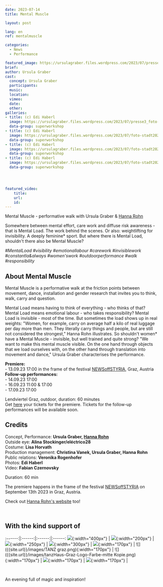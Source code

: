```yaml
---
date: 2023-07-14
title: Mental Muscle

layout: post

lang: en
ref: mentalmuscle

categories:
  - News
  - Performance

featured_image: https://ursulagraber.files.wordpress.com/2023/07/presse2_foto-stadt20230406_0101.jpg?w=2000&fit=crop
brief:
author: Ursula Graber
cast:
  concept: Ursula Graber
  participants:
  music:
  location:
  vimeo:
  date:
  other:
galleries:
- title: (c) Edi Haberl
  image: https://ursulagraber.files.wordpress.com/2023/07/presse3_foto-stadt20230406_0120.jpg?w=2000&fit=crop
  data-group: superworkshop
- title: (c) Edi Haberl
  image: https://ursulagraber.files.wordpress.com/2023/07/foto-stadt20230406_0255.jpg?w=2000&fit=crop
  data-group: superworkshop
- title: (c) Edi Haberl
  image: https://ursulagraber.files.wordpress.com/2023/07/foto-stadt20230406_0169_2023_mentalmuscle_cedihaberl_poster.jpg?w=2000&fit=crop
  data-group: superworkshop
- title: (c) Edi Haberl
  image: https://ursulagraber.files.wordpress.com/2023/07/foto-stadt20230406_0142_postcard.jpg?w=2000&fit=crop
  data-group: superworkshop




featured_video:
    title:
    url:
    id:
---
```

Mental Muscle - performative walk with Ursula Graber & [Hanna Rohn](http://www.hannarohn.com/)

Somewhere between mental effort, care work and diffuse risk awareness - that is Mental Load. The work behind the scenes. Or also: weightlifting for invisibility. A deeply feminine* sport. But where there is Mental Load, shouldn't there also be Mental Muscle?

*#MentalLoad #visibility #emotionallabour #carework #invisiblework #constantla&always #women'swork #outdoorperformance #walk #responsibility*



<!--plop-->

## About Mental Muscle


Mental Muscle is a performative walk at the friction points between movement, dance, installation and gender research that invites you to think, walk, carry and question.


Mental Load means having to think of everything - who thinks of that? Mental Load means emotional labour - who takes responsibility? Mental Load is invisible - most of the time. But sometimes the load shows up in real weights: "Women, for example, carry on average half a kilo of real luggage per day more than men. They literally carry things and people, but are still not considered the strongest," Hanna Rohn illustrates. So shouldn't women* have a Mental Muscle - invisible, but well trained and quite strong? "We want to make this mental muscle visible. On the one hand through objects that we load ourselves with, on the other hand through translation into movement and dance," Ursula Graber characterises the performance.

<b>Premiere:</b>   
	- 13.09.23 17:00 in the frame of the festival [NEWSoffSTYRIA](https://www.theaterland.at/2023/newsoffstyria-2.23/index.html), Graz, Austria   
  <b>Follow-up performances:</b>   
	- 14.09.23 17:00   
	- 16.09.23 11:00 & 17:00   
	- 17.09.23 17:00   

  Lendviertel Graz, outdoor, duration: 60 minutes   
  Get [here](https://www.theaterland.at/2023/reservierung/index.html?idmain=176&idtype=1346) your tickets for the premiere. Tickets for the follow-up performances will be available soon.



<!--plop-->


## Credits

Concept, Performance: <b>Ursula Graber, [Hanna Rohn](http://www.hannarohn.com/)</b> <br>
Outside eye: <b>Alina Stockinger/eléctrico28</b> <br>
Costume:	<b>Lisa Horvath</b> <br>
Production management: <b>Christina Vanek, Ursula Graber, Hanna Rohn</b> <br>
Public relations: <b>Veronika Rogenhofer</b> <br>
Photos: <b>Edi Haberl</b> <br>
Video: <b>Fabian Czernovsky</b> <br>

Duration: 60 min

The premiere happens in the frame of the festival [NEWSoffSTYRIA](https://www.theaterland.at/2023/newsoffstyria-2.23/index.html) on September 13th 2023 in Graz, Austria.


Check out [Hanna Rohn's website](http://www.hannarohn.com/) too!

<br>

## With the kind support of

:------:|:------:|:------:|:------:
![]({{site.url}}/images/logobund.png){:width="400px"} | ![]({{site.url}}/images/logograz.png){:width="200px"} | ![]({{site.url}}/images/TL-Phanta_trans.png){:width="250px"} | ![]({{site.url}}/images/logolandstmk.png){:width="300px"} | ![]({{site.url}}/images/bildrecht_sw1.png){:width="170px"} | ![]({{site.url}}/images/TANZ graz.png){:width="170px"} | ![]({{site.url}}/images/tanzHaus-Graz-Logo-Farbe-mitte Kopie.png){:width="170px"} | ![]({{site.url}}/images/logodat.png){:width="170px"} | ![]({{site.url}}/images/logolaut.png){:width="170px"} |

<br>








<!--plop-->

An evening full of magic and inspiration!<br />


<!--[![Totem](https://i.vimeocdn.com/video/746500438_640.jpg)](https://player.vimeo.com/video/306702195)-->

